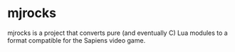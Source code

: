 # mjrocks

mjrocks is a project that converts pure (and eventually C) Lua modules to a format compatible for the Sapiens video game.
